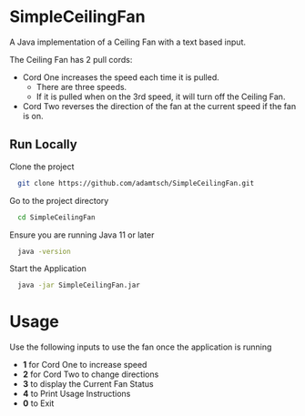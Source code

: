 
# SimpleCeilingFan

A Java implementation of a Ceiling Fan with a text based input.

The Ceiling Fan has 2 pull cords:
- Cord One increases the speed each time it is pulled. 
    - There are three speeds. 
    - If it is pulled when on the 3rd speed, it will turn off the Ceiling Fan.
- Cord Two reverses the direction of the fan at the current speed if the fan is on.





## Run Locally

Clone the project

```bash
  git clone https://github.com/adamtsch/SimpleCeilingFan.git
```

Go to the project directory

```bash
  cd SimpleCeilingFan
```

Ensure you are running Java 11 or later

```bash
  java -version
```

Start the Application

```bash
  java -jar SimpleCeilingFan.jar
```


# Usage 

Use the following inputs to use the fan once the application is running

- **1** for Cord One to increase speed
- **2** for Cord Two to change directions
- **3** to display the Current Fan Status
- **4** to Print Usage Instructions
- **0** to Exit

